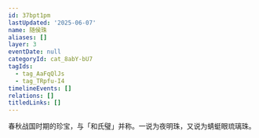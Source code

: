 ```yaml
---
id: 37bpt1pm
lastUpdated: '2025-06-07'
name: 随侯珠
aliases: []
layer: 3
eventDate: null
categoryId: cat_8abY-bU7
tagIds:
  - tag_AaFqQlJs
  - tag_TRpfu-I4
timelineEvents: []
relations: []
titledLinks: []
---
```

春秋战国时期的珍宝，与「和氏璧」并称。一说为夜明珠，又说为蜻蜓眼琉璃珠。
